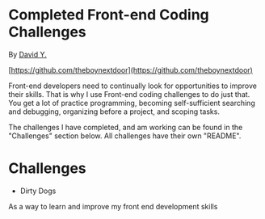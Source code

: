 # Completed Front-end Coding Challenges

By [David Y.](dwhywood@gmail.com)

[https://github.com/theboynextdoor](https://github.com/theboynextdoor)

Front-end developers need to continually look for opportunities to improve their skills. That is 
why I use Front-end coding challenges to do just that. You get a lot of practice programming,
becoming self-sufficient searching and debugging, organizing before a project, and scoping tasks.

The challenges I have completed, and am working can be found in the "Challenges" section below. All challenges have their own "README". 

# Challenges
* Dirty Dogs

As a way to learn and improve my front end development skills